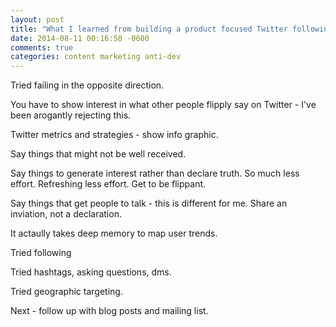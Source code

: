 ```yaml
---
layout: post
title: "What I learned from building a product focused Twitter following"
date: 2014-08-11 00:16:58 -0600
comments: true
categories: content marketing anti-dev
---
```


Tried failing in the opposite direction.

You have to show interest in what other people flipply say on Twitter - I've been arogantly rejecting this.

Twitter metrics and strategies - show info graphic.

Say things that might not be well received.

Say things to generate interest rather than declare truth. So much less effort. Refreshing less effort. Get to be flippant.

Say things that get people to talk - this is different for me. Share an inviation, not a declaration.

It actaully takes deep memory to map user trends. 

Tried following

Tried hashtags, asking questions, dms.

Tried geographic targeting.

Next - follow up with blog posts and mailing list.
